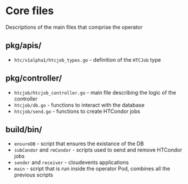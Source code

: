 # Core files

Descriptions of the main files that comprise the operator

## pkg/apis/

- `htc/v1alpha1/htcjob_types.go` - definition of the `HTCJob` type

## pkg/controller/

- `htcjob/htcjob_controller.go` - main file describing the logic of the controller
- `htcjob/db.go` - functions to interact with the database
- `htcjob/send.go` - functions to create HTCondor jobs

## build/bin/

- `ensureDB` - script that ensures the existance of the DB
- `subCondor` and `rmCondor` - scripts used to send and remove HTCondor jobs
- `sender` and `receiver` - cloudevents applications
- `main` - script that is run inside the operator Pod, combines all the previous scripts
